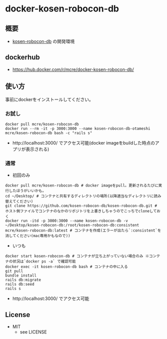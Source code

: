 docker-kosen-robocon-db
====

## 概要

* [kosen-robocon-db](https://github.com/kosen-robocon-db/kosen-robocon-db) の開発環境

## dockerhub

- https://hub.docker.com/r/mcre/docker-kosen-robocon-db/

## 使い方

事前にdockerをインストールしてください。

### お試し

```
docker pull mcre/kosen-robocon-db
docker run --rm -it -p 3000:3000 --name kosen-robocon-db-otameshi mcre/kosen-robocon-db bash -c "rails s"
```

* http://localhost:3000/ でアクセス可能(docker imageをbuildした時点のアプリが表示される)

### 通常

* 初回のみ

```
docker pull mcre/kosen-robocon-db # docker imageをpull。更新されるたびに実行したほうがいいかも。
cd ~/Desktop/ # コンテナと共有するディレクトリの場所(以降適当なディレクトリに読み替えてください)
git clone https://github.com/kosen-robocon-db/kosen-robocon-db.git # ホスト側ファイルでコンテナのなかのリポジトリを上書きしちゃうのでこっちでcloneしておく
docker run -itd -p 3000:3000 --name kosen-robocon-db -v ~/Desktop/kosen-robocon-db:/root/kosen-robocon-db:consistent mcre/kosen-robocon-db:latest # コンテナを作成(エラーが出たら`:consistent`を消してください(mac専用かもなので))
```

* いつも

```
docker start kosen-robocon-db # コンテナが立ち上がっていない場合のみ ※コンテナの状況は`docker ps -a` で確認可能
docker exec -it kosen-robocon-db bash # コンテナの中に入る
git pull
bundle install
rails db:migrate
rails db:seed
rails s
```

* http://localhost:3000/ でアクセス可能

## License

* MIT
  + see LICENSE